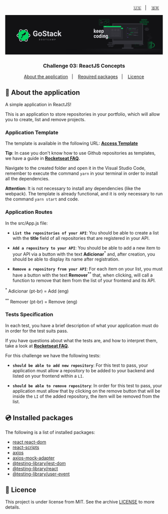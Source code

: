 <p align="right">
  <a href="README.en.md">🇺🇸</a>&nbsp;&nbsp;&nbsp;|&nbsp;&nbsp;&nbsp;
  <a href="README.md">🇧🇷</a>&nbsp;&nbsp;&nbsp;
</p>

<img alt="GoStack" src=./src/assets/header-bootcamp.png />

<h3 align="center">
  Challenge 03: ReactJS Concepts
</h3>

<p align="center">
  <a href="#🚀-about-the-application">About the application</a>&nbsp;&nbsp;&nbsp;|&nbsp;&nbsp;&nbsp;
  <a href="#💿-required-packages">Required packages</a>&nbsp;&nbsp;&nbsp;|&nbsp;&nbsp;&nbsp;
  <a href="#📝-licence">Licence</a>
</p>

## 🚀 About the application

A simple application in ReactJS!

This is an application to store repositories in your portfolio, which will allow you to create, list and remove projects.

### Application Template

The template is available in the following URL: **[Access Template](https://github.com/Rocketseat/gostack-template-conceitos-reactjs)**

**Tip**: In case you don't know how to use Github repositories as templates, we have a guide in **[Rocketseat FAQ](https://github.com/Rocketseat/bootcamp-gostack-desafios/tree/master/faq-desafios).**

Navigate to the created folder and open it in the Visual Studio Code, remember to execute the command `yarn` in your terminal in order to install all the dependencies.

**Attention:** It is not necessary to install any dependencies (like the webpack). The template is already functional, and it is only necessary to run the command `yarn start` and code.

### Application Routes

In the src/App.js file:

- **`List the repositories of your API`**: You should be able to create a list with the **title** field of all repositories that are registered in your API.

- **`Add a repository to your API`**: You should be able to add a new item to your API via a button with the text **Adicionar**<sup>*</sup> and, after creation, you should be able to display its name after registration.

- **`Remove a repository from your API`**: For each item on your list, you must have a button with the text **Remover**<sup>**</sup> that, when clicking, will call a function to remove that item from the list of your frontend and its API.

<sup>*</sup> Adicionar (pt-br) = Add (eng)

<sup>**</sup> Remover (pt-br) = Remove (eng)

### Tests Specification

In each test, you have a brief description of what your application must do in order for the test suits pass.

If you have questions about what the tests are, and how to interpret them, take a look at **[Rocketseat FAQ](https://github.com/Rocketseat/bootcamp-gostack-desafios/tree/master/faq-challenges).**

For this challenge we have the following tests:

- **`should be able to add new repository`**: For this test to pass, your application must allow a repository to be added to your backend and listed on your frontend within a `LI`.

- **`should be able to remove repository`**: In order for this test to pass, your application must allow that by clicking on the remove button that will be inside the `LI` of the added repository, the item will be removed from the list.

## 💿 Installed packages

The following is a list of installed packages:

- [react react-dom](https://www.npmjs.com/package/react-dom)
- [react-scripts](https://www.npmjs.com/package/react-scripts)
- [axios](https://www.npmjs.com/package/axios)
- [axios-mock-adapter](https://github.com/ctimmerm/axios-mock-adapter)
- [@testing-library/jest-dom](https://github.com/testing-library/jest-dom)
- [@testing-library/react](https://www.npmjs.com/package/@testing-library/react)
- [@testing-library/user-event](https://github.com/testing-library/user-event)

## 📝 Licence

This project is under license from MIT. See the archive [LICENSE](LICENSE) to more details.